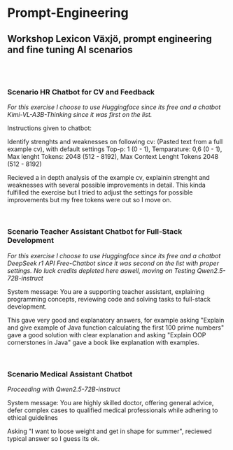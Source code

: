 # Prompt-Engineering
<h2>Workshop Lexicon Växjö, prompt engineering and fine tuning AI scenarios</h2>
<br/>
<br/>
<h3>Scenario HR Chatbot for CV and Feedback</h3>
<i>For this exercise I choose to use Huggingface since its free and a chatbot Kimi-VL-A3B-Thinking since it was first on the list.</i>
<p>Instructions given to chatbot:</p>
<p>Identify strenghts and weaknesses on following cv: (Pasted text from a full example cv), with default settings Top-p: 1 (0 - 1), Temparature: 0,6 (0 - 1), Max lenght Tokens: 2048 (512 - 8192), Max Context Lenght Tokens 2048 (512 - 8192)</p>
<p>Recieved a in depth analysis of the example cv, explainin strenght and weaknesses with several possible improvements in detail. This kinda fulfilled the exercise but I tried to adjust the settings for possible improvements but my free tokens were out so I move on.</p>
<br/>
<h3>Scenario Teacher Assistant Chatbot for Full-Stack Development</h3>
<i>For this exercise I choose to use Huggingface since its free and a chatbot DeepSeek r1 API Free-Chatbot since it was second on the list with proper settings. No luck credits depleted here aswell, moving on</i>
<i>Testing Qwen2.5-72B-instruct</i>
<p>System message: You are a supporting teacher assistant, explaining programming concepts, reviewing code and solving tasks to full-stack development.</p>
<p>This gave very good and explanatory answers, for example asking "Explain and give example of Java function calculating the first 100 prime numbers" gave a good solution with clear explanation and asking "Explain OOP cornerstones in Java" gave a book like explanation with examples.</p>
<br/>
<h3>Scenario Medical Assistant Chatbot</h3>
<i>Proceeding with Qwen2.5-72B-instruct</i>
<p>System message: You are highly skilled doctor, offering general advice, defer complex cases to qualified medical professionals while adhering to ethical guidelines</p>
<p>Asking "I want to loose weight and get in shape for summer", reciewed typical answer so I guess its ok.</p>
